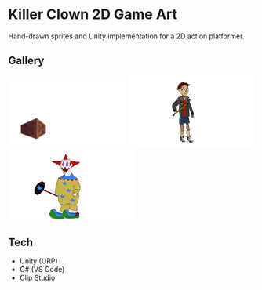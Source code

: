 # Killer Clown 2D Game Art
Hand-drawn sprites and Unity implementation for a 2D action platformer.


<p align="center">

</p>

## Gallery

<p>
<img src="Assets/Sprites/Crate/Becerra_Carissa_asset%201.png" width="240" alt="Crate">
<img src="Assets/GIFs/mc.gif" width="260" alt="Main Character Animation">
<img src="Assets/GIFs/ec.gif" width="260" alt="Enemy Character Animation">
</p>





## Tech
- Unity (URP)
- C# (VS Code)
- Clip Studio 


